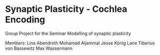 # Synaptic Plasticity - Cochlea Encoding

Group Project for the Seminar Modelling of synaptic plasticity

Members:
Lina Abendroth
Mohamad Aljammal
Jesse König
Lane Tiberius von Bassewitz
Max Wassermann
